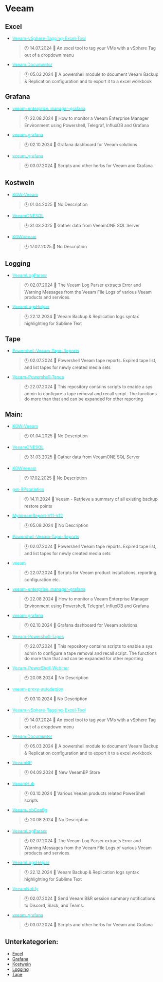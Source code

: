 # Veeam

## Excel
- [<span style="color:cyan">Veeam-vSphere-Tagging-Excel-Tool</span>](https://github.com/Thamielis/Veeam-vSphere-Tagging-Excel-Tool)
	> :clock10: 14.07.2024
	> :memo: An excel tool to tag your VMs with a vSphere Tag out of a dropdown menu
- [<span style="color:cyan">Veeam.Documentor</span>](https://github.com/Thamielis/Veeam.Documentor)
	> :clock10: 05.03.2024
	> :memo: A powershell module to document Veeam Backup & Replication configuration and to export it to a excel workbook
## Grafana
- [<span style="color:cyan">veeam-enterprise_manager-grafana</span>](https://github.com/Thamielis/veeam-enterprise_manager-grafana)
	> :clock10: 22.08.2024
	> :memo: How to monitor a Veeam Enterprise Manager Environment using Powershell, Telegraf, InfluxDB and Grafana
- [<span style="color:cyan">veeam-grafana</span>](https://github.com/Thamielis/veeam-grafana)
	> :clock10: 02.10.2024
	> :memo: Grafana dashboard for Veeam solutions
- [<span style="color:cyan">veeam_grafana</span>](https://github.com/Thamielis/veeam_grafana)
	> :clock10: 03.07.2024
	> :memo: Scripts and other herbs for Veeam and Grafana
## Kostwein
- [<span style="color:cyan">KOW-Veeam</span>](https://github.com/In-Pro-Org/KOW-Veeam)
	> :clock10: 01.04.2025
	> :memo: No Description
- [<span style="color:cyan">VeeamONESQL</span>](https://github.com/In-Pro-Org/VeeamONESQL)
	> :clock10: 31.03.2025
	> :memo: Gather data from VeeamONE SQL Server
- [<span style="color:cyan">KOWVeeam</span>](https://github.com/KOWThamielis/KOWVeeam)
	> :clock10: 17.02.2025
	> :memo: No Description
## Logging
- [<span style="color:cyan">VeeamLogParser</span>](https://github.com/Thamielis/VeeamLogParser)
	> :clock10: 02.07.2024
	> :memo: The Veeam Log Parser extracts Error and Warning Messages from the Veeam File Logs of various Veeam products and services.
- [<span style="color:cyan">VeeamLogsHelper</span>](https://github.com/Thamielis/VeeamLogsHelper)
	> :clock10: 22.12.2024
	> :memo: Veeam Backup & Replication logs syntax highlighting for Sublime Text
## Tape
- [<span style="color:cyan">Powershell-Veeam-Tape-Reports</span>](https://github.com/Thamielis/Powershell-Veeam-Tape-Reports)
	> :clock10: 02.07.2024
	> :memo: Powershell Veeam tape reports. Expired tape list, and list tapes for newly created media sets
- [<span style="color:cyan">Veeam-Powershell-Tapes</span>](https://github.com/Thamielis/Veeam-Powershell-Tapes)
	> :clock10: 22.07.2024
	> :memo: This repository contains scripts to enable a sys admin to configure a tape removal and recall script. The functions do more than that and can be expanded for other reporting
## Main:
- [<span style="color:cyan">KOW-Veeam</span>](https://github.com/In-Pro-Org/KOW-Veeam)
	> :clock10: 01.04.2025
	> :memo: No Description
- [<span style="color:cyan">VeeamONESQL</span>](https://github.com/In-Pro-Org/VeeamONESQL)
	> :clock10: 31.03.2025
	> :memo: Gather data from VeeamONE SQL Server
- [<span style="color:cyan">KOWVeeam</span>](https://github.com/KOWThamielis/KOWVeeam)
	> :clock10: 17.02.2025
	> :memo: No Description
- [<span style="color:cyan">get-RPstatistics</span>](https://github.com/Thamielis/get-RPstatistics)
	> :clock10: 14.11.2024
	> :memo: Veeam - Retrieve a summary of all existing backup restore points
- [<span style="color:cyan">MyVeeamReport-V11-V12</span>](https://github.com/Thamielis/MyVeeamReport-V11-V12)
	> :clock10: 05.08.2024
	> :memo: No Description
- [<span style="color:cyan">Powershell-Veeam-Tape-Reports</span>](https://github.com/Thamielis/Powershell-Veeam-Tape-Reports)
	> :clock10: 02.07.2024
	> :memo: Powershell Veeam tape reports. Expired tape list, and list tapes for newly created media sets
- [<span style="color:cyan">veeam</span>](https://github.com/Thamielis/veeam)
	> :clock10: 22.07.2024
	> :memo: Scripts for Veeam product installations, reporting, configuration etc.
- [<span style="color:cyan">veeam-enterprise_manager-grafana</span>](https://github.com/Thamielis/veeam-enterprise_manager-grafana)
	> :clock10: 22.08.2024
	> :memo: How to monitor a Veeam Enterprise Manager Environment using Powershell, Telegraf, InfluxDB and Grafana
- [<span style="color:cyan">veeam-grafana</span>](https://github.com/Thamielis/veeam-grafana)
	> :clock10: 02.10.2024
	> :memo: Grafana dashboard for Veeam solutions
- [<span style="color:cyan">Veeam-Powershell-Tapes</span>](https://github.com/Thamielis/Veeam-Powershell-Tapes)
	> :clock10: 22.07.2024
	> :memo: This repository contains scripts to enable a sys admin to configure a tape removal and recall script. The functions do more than that and can be expanded for other reporting
- [<span style="color:cyan">Veeam-PowerShell-Webinar</span>](https://github.com/Thamielis/Veeam-PowerShell-Webinar)
	> :clock10: 20.08.2024
	> :memo: No Description
- [<span style="color:cyan">veeam-proxy-autodeploy</span>](https://github.com/Thamielis/veeam-proxy-autodeploy)
	> :clock10: 03.10.2024
	> :memo: No Description
- [<span style="color:cyan">Veeam-vSphere-Tagging-Excel-Tool</span>](https://github.com/Thamielis/Veeam-vSphere-Tagging-Excel-Tool)
	> :clock10: 14.07.2024
	> :memo: An excel tool to tag your VMs with a vSphere Tag out of a dropdown menu
- [<span style="color:cyan">Veeam.Documentor</span>](https://github.com/Thamielis/Veeam.Documentor)
	> :clock10: 05.03.2024
	> :memo: A powershell module to document Veeam Backup & Replication configuration and to export it to a excel workbook
- [<span style="color:cyan">VeeamBP</span>](https://github.com/Thamielis/VeeamBP)
	> :clock10: 04.09.2024
	> :memo: New VeeamBP Store
- [<span style="color:cyan">VeeamHub</span>](https://github.com/Thamielis/VeeamHub)
	> :clock10: 03.10.2024
	> :memo: Various Veeam products related PowerShell scripts
- [<span style="color:cyan">VeeamJobConfig</span>](https://github.com/Thamielis/VeeamJobConfig)
	> :clock10: 20.08.2024
	> :memo: No Description
- [<span style="color:cyan">VeeamLogParser</span>](https://github.com/Thamielis/VeeamLogParser)
	> :clock10: 02.07.2024
	> :memo: The Veeam Log Parser extracts Error and Warning Messages from the Veeam File Logs of various Veeam products and services.
- [<span style="color:cyan">VeeamLogsHelper</span>](https://github.com/Thamielis/VeeamLogsHelper)
	> :clock10: 22.12.2024
	> :memo: Veeam Backup & Replication logs syntax highlighting for Sublime Text
- [<span style="color:cyan">VeeamNotify</span>](https://github.com/Thamielis/VeeamNotify)
	> :clock10: 02.07.2024
	> :memo: Send Veeam B&R session summary notifications to Discord, Slack, and Teams.
- [<span style="color:cyan">veeam_grafana</span>](https://github.com/Thamielis/veeam_grafana)
	> :clock10: 03.07.2024
	> :memo: Scripts and other herbs for Veeam and Grafana

## Unterkategorien:
- [Excel](Excel.md)
- [Grafana](Grafana.md)
- [Kostwein](Kostwein.md)
- [Logging](Logging.md)
- [Tape](Tape.md)

